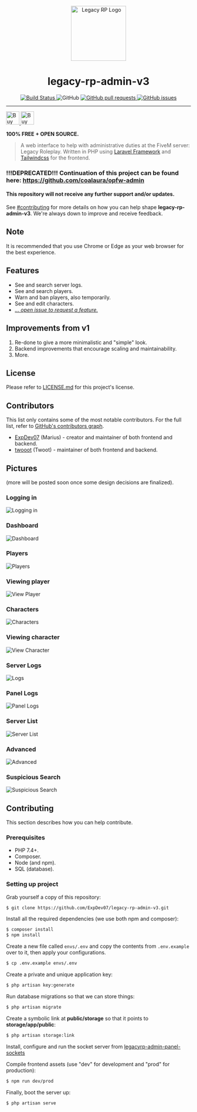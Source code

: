 <p align="center">
    <a href="https://legacy-roleplay.com" target="blank">
        <img src="https://github.com/ExpDev07/legacy-rp-admin-v3/raw/master/.github/logo.png" height="150px" width="150px" alt="Legacy RP Logo" />
    </a>
</p>

<h1 align="center">
    legacy-rp-admin-v3
</h1>

<p align="center">
    <a href="https://travis-ci.com/ExpDev07/legacy-rp-admin-v3" target="blank">
        <img src="https://travis-ci.com/ExpDev07/legacy-rp-admin-v3.svg?branch=master" alt="Build Status">
    </a
    <a href="https://github.com/ExpDev07/legacy-rp-admin-v3/blob/master/LICENSE.md" target="blank">
        <img src="https://img.shields.io/github/license/ExpDev07/legacy-rp-admin-v3" alt="GitHub">
    </a>
    <a href="https://github.com/ExpDev07/legacy-rp-admin-v3/pulls" target="blank">
        <img src="https://img.shields.io/github/issues-pr/ExpDev07/legacy-rp-admin-v3" alt="GitHub pull requests">
    </a>
    <a href="https://github.com/ExpDev07/legacy-rp-admin-v3/issues" target="blank">
        <img src="https://img.shields.io/github/issues/ExpDev07/legacy-rp-admin-v3" alt="GitHub issues">
    </a>
</p>

<hr>

<p>
<a href='https://ko-fi.com/C1C510DUQ' target='_blank'>
<img height='36' style='border:0px;height:36px;' src='https://az743702.vo.msecnd.net/cdn/kofi3.png?v=2' border='0' alt='Buy Me a Coffee at ko-fi.com' />
</a>

<a href='https://ko-fi.com/I2I46B8EK' target='_blank'>
<img height='36' style='border:0px;height:36px;' src='https://wiese2.org/ko-fi.png' border='0' alt='Buy Twoot a Coffee at ko-fi.com' />
</a>
</p>

<strong>100% FREE + OPEN SOURCE.</strong>

> A web interface to help with administrative duties at the FiveM server: Legacy Roleplay. Written in PHP using [Laravel Framework](https://laravel.com/) and
> [Tailwindcss](https://tailwindcss.com) for the frontend.

### !!!DEPRECATED!!! Continuation of this project can be found here: https://github.com/coalaura/opfw-admin
#### This repository will not receive any further support and/or updates.

See [#contributing](#Contributing) for more details on how you can help shape **legacy-rp-admin-v3**. We're always down to improve and receive feedback.

## Note

It is recommended that you use Chrome or Edge as your web browser for the best experience.

## Features
* See and search server logs.
* See and search players.
* Warn and ban players, also temporarily.
* See and edit characters.
* [*... open issue to request a feature.*](https://github.com/ExpDev07/legacy-rp-admin-v3/issues/new/choose)

## Improvements from v1
1. Re-done to give a more minimalistic and "simple" look.
2. Backend improvements that encourage scaling and maintainability.
3. More.

## License
Please refer to [LICENSE.md](https://github.com/ExpDev07/legacy-rp-admin-v3/blob/master/LICENSE.md) for this project's license.

## Contributors
This list only contains some of the most notable contributors. For the full list, refer to [GitHub's contributors graph](https://github.com/ExpDev07/legacy-rp-admin-v3/graphs/contributors).
* [ExpDev07](https://github.com/ExpDev07) (Marius) - creator and maintainer of both frontend and backend.
* [twooot](https://github.com/twooot) (Twoot) - maintainer of both frontend and backend.

## Pictures
(more will be posted soon once some design decisions are finalized).

### Logging in
![Logging in](.github/screenshots/logging_in.PNG)

### Dashboard
![Dashboard](.github/screenshots/dashboard.PNG)

### Players
![Players](.github/screenshots/players.PNG)

### Viewing player
![View Player](.github/screenshots/player.PNG)

### Characters
![Characters](.github/screenshots/characters.PNG)

### Viewing character
![View Character](.github/screenshots/character.PNG)

### Server Logs
![Logs](.github/screenshots/logs.PNG)

### Panel Logs
![Panel Logs](.github/screenshots/panel_logs.PNG)

### Server List
![Server List](.github/screenshots/servers.PNG)

### Advanced
![Advanced](.github/screenshots/advanced.PNG)

### Suspicious Search
![Suspicious Search](.github/screenshots/suspicious.PNG)

## Contributing
This section describes how you can help contribute.

### Prerequisites
* PHP 7.4+.
* Composer.
* Node (and npm).
* SQL (database).

### Setting up project
Grab yourself a copy of this repository:
```bash
$ git clone https://github.com/ExpDev07/legacy-rp-admin-v3.git
```

Install all the required dependencies (we use both npm and composer):
```bash
$ composer install
$ npm install
```

Create a new file called ``envs/.env`` and copy the contents from ``.env.example`` over to it, then apply your configurations.
```bash
$ cp .env.example envs/.env
```

Create a private and unique application key:
```bash
$ php artisan key:generate
```

Run database migrations so that we can store things:
```bash
$ php artisan migrate
```

Create a symbolic link at **public/storage** so that it points to **storage/app/public**:
```bash
$ php artisan storage:link
```

Install, configure and run the socket server from [legacyrp-admin-panel-sockets](https://github.com/milan60/legacyrp-admin-panel-sockets)

Compile frontend assets (use "dev" for development and "prod" for production):
```bash
$ npm run dev/prod
```

Finally, boot the server up:
```bash
$ php artisan serve
```
